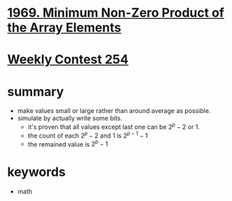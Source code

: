 # [1969. Minimum Non-Zero Product of the Array Elements](https://leetcode.com/problems/minimum-non-zero-product-of-the-array-elements/)




# [Weekly Contest 254](https://leetcode.com/contest/weekly-contest-254)



# summary
- make values small or large rather than around average as possible.
- simulate by actually write some bits.
  - it's proven that all values except last one can be $2^p - 2$ or $1$.
  - the count of each $2^p - 2$ and $1$ is $2^{p - 1} - 1$
  - the remained value is $2^p - 1$


# keywords
- math
